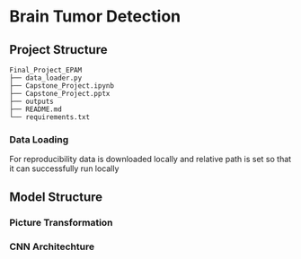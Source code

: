 # Brain Tumor Detection

## Project Structure
```
Final_Project_EPAM
├── data_loader.py
├── Capstone_Project.ipynb
├── Capstone_Project.pptx
├── outputs 
├── README.md
└── requirements.txt
```

### Data Loading
For reproducibility data is downloaded locally and relative path is set so that it can successfully run locally

## Model Structure

### Picture Transformation
### CNN Architechture
